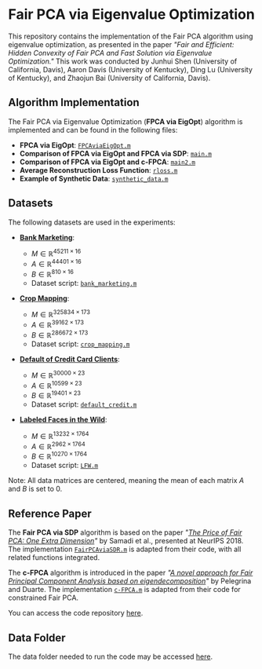 # Fair PCA via Eigenvalue Optimization

This repository contains the implementation of the Fair PCA algorithm using eigenvalue optimization, as presented in the paper _"Fair and Efficient: Hidden Convexity of Fair PCA and Fast Solution via Eigenvalue Optimization."_ This work was conducted by Junhui Shen (University of California, Davis), Aaron Davis (University of Kentucky), Ding Lu (University of Kentucky), and Zhaojun Bai (University of California, Davis).

## Algorithm Implementation

The Fair PCA via Eigenvalue Optimization (**FPCA via EigOpt**) algorithm is implemented and can be found in the following files:

- **FPCA via EigOpt**: [`FPCAviaEigOpt.m`](./FPCAviaEigOpt.m)
- **Comparison of FPCA via EigOpt and FPCA via SDP**: [`main.m`](./main.m)
- **Comparison of FPCA via EigOpt and c-FPCA**: [`main2.m`](./main2.m)
- **Average Reconstruction Loss Function**: [`rloss.m`](./rloss.m)
- **Example of Synthetic Data**: [`synthetic_data.m`](./synthetic_data.m)

## Datasets

The following datasets are used in the experiments:

- **[Bank Marketing](https://archive.ics.uci.edu/dataset/222/bank+marketing)**:
  - $M \in \mathbb{R}^{45211 \times 16}$
  - $A \in \mathbb{R}^{44401 \times 16}$
  - $B \in \mathbb{R}^{810 \times 16}$
  - Dataset script: [`bank_marketing.m`](https://github.com/JunhuiShen/Fair-PCA-Eigenvalue-Optimization/blob/main/bank_marketing.m)

- **[Crop Mapping](https://archive.ics.uci.edu/dataset/525/crop+mapping+using+fused+optical+radar+data+set)**:
  - $M \in \mathbb{R}^{325834 \times 173}$
  - $A \in \mathbb{R}^{39162 \times 173}$
  - $B \in \mathbb{R}^{286672 \times 173}$
  - Dataset script: [`crop_mapping.m`](https://github.com/JunhuiShen/Fair-PCA-Eigenvalue-Optimization/blob/main/crop_mapping.m)

- **[Default of Credit Card Clients](https://archive.ics.uci.edu/dataset/350/default+of+credit+card+clients)**:
  - $M \in \mathbb{R}^{30000 \times 23}$
  - $A \in \mathbb{R}^{10599 \times 23}$
  - $B \in \mathbb{R}^{19401 \times 23}$
  - Dataset script: [`default_credit.m`](https://github.com/JunhuiShen/Fair-PCA-Eigenvalue-Optimization/blob/main/default_credit.m)

- **[Labeled Faces in the Wild](https://vis-www.cs.umass.edu/lfw/)**:
  - $M \in \mathbb{R}^{13232 \times 1764}$
  - $A \in \mathbb{R}^{2962 \times 1764}$
  - $B \in \mathbb{R}^{10270 \times 1764}$
  - Dataset script: [`LFW.m`](https://github.com/JunhuiShen/Fair-PCA-Eigenvalue-Optimization/blob/main/LFW.m)

Note: All data matrices are centered, meaning the mean of each matrix $A$ and $B$ is set to 0.

## Reference Paper

The **Fair PCA via SDP** algorithm is based on the paper _"[The Price of Fair PCA: One Extra Dimension](https://arxiv.org/abs/1811.00103)"_ by Samadi et al., presented at NeurIPS 2018. The implementation [`FairPCAviaSDR.m`](./FairPCAviaSDR.m) is adapted from their code, with all related functions integrated.

The **c-FPCA** algorithm is introduced in the paper _"[A novel approach for Fair Principal Component Analysis based on eigendecomposition](https://arxiv.org/abs/1811.00103)"_ by Pelegrina and Duarte. The implementation [`c-FPCA.m`](./c-FPCA.m) is adapted from their code for constrained Fair PCA.

You can access the code repository [here](https://github.com/samirasamadi/Fair-PCA?tab=readme-ov-file).


## Data Folder

The data folder needed to run the code may be accessed [here](https://drive.google.com/drive/u/1/folders/1xmdlEYPJDS7nwMQqbOoEuG3TCWLCBkUJ).
